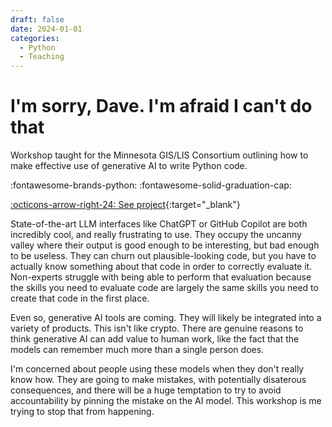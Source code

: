 ```yaml
---
draft: false 
date: 2024-01-01
categories:
  - Python
  - Teaching
---
```


# I'm sorry, Dave. I'm afraid I can't do that

Workshop taught for the Minnesota GIS/LIS Consortium outlining how to make effective use of generative AI to write Python code.

:fontawesome-brands-python:
:fontawesome-solid-graduation-cap:

[:octicons-arrow-right-24: See project](https://projects.travisormsby.com/python-ai-assistants){:target="_blank"}

<!-- more -->

State-of-the-art LLM interfaces like ChatGPT or GitHub Copilot are both incredibly cool, and really frustrating to use. They occupy the uncanny valley where their output is good enough to be interesting, but bad enough to be useless. They can churn out plausible-looking code, but you have to actually know something about that code in order to correctly evaluate it. Non-experts struggle with being able to perform that evaluation because the skills you need to evaluate code are largely the same skills you need to create that code in the first place. 

Even so, generative AI tools are coming. They will likely be integrated into a variety of products. This isn't like crypto. There are genuine reasons to think generative AI can add value to human work, like the fact that the models can remember much more than a single person does. 

I'm concerned about people using these models when they don't really know how. They are going to make mistakes, with potentially disaterous consequences, and there will be a huge temptation to try to avoid accountability by pinning the mistake on the AI model. This workshop is me trying to stop that from happening.